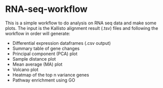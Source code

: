 # RNA-seq-workflow

This is a simple workflow to do analysis on RNA seq data and make some plots. The input is the Kallisto alignment result (.tsv) files and following the workflow in order will generate:
 - Differential expression dataframes (.csv output)
 - Summary table of gene changes
 - Principal component (PCA) plot
 - Sample distance plot
 - Mean average (MA) plot
 - Volcano plot
 - Heatmap of the top n variance genes
 - Pathway enrichment using GO
 
